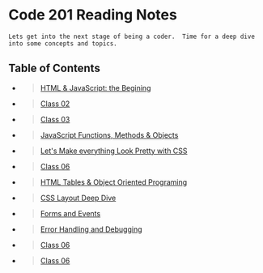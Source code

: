 # Code 201 Reading Notes

    Lets get into the next stage of being a coder.  Time for a deep dive into some concepts and topics.  

## Table of Contents

- > [HTML & JavaScript: the Begining](class-01.md)

- > [Class 02](readingnotes201/class-02.md)

- > [Class 03](class-03.md)

- > [JavaScript Functions, Methods & Objects](class-04.md)

- > [Let's Make everything Look Pretty with CSS](class-05.md)

- > [Class 06](class-06.md)

- > [HTML Tables & Object Oriented Programing](class-07.md)

- > [CSS Layout Deep Dive](class-08.md)

- > [Forms and Events](class-09.md)

- > [Error Handling and Debugging](class-10.md)

- > [Class 06](class-06.md)

- > [Class 06](class-06.md)
